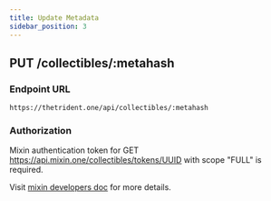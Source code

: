 ```yaml
---
title: Update Metadata
sidebar_position: 3
---
```


## PUT /collectibles/:metahash

### Endpoint URL

```
https://thetrident.one/api/collectibles/:metahash
```

### Authorization

Mixin authentication token for GET https://api.mixin.one/collectibles/tokens/UUID with scope "FULL" is required.

Visit [mixin developers doc](https://developers.mixin.one/docs/api/collectibles/outputs#get-collectiblestokensuuid) for more details.
